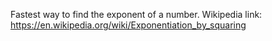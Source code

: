 Fastest way to find the exponent of a number. 
Wikipedia link: https://en.wikipedia.org/wiki/Exponentiation_by_squaring
